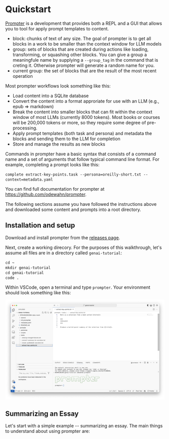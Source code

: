 # Quickstart

[Prompter](https://github.com/odewahn/prompter) is a development that provides both a REPL and a GUI that allows you to tool for apply prompt templates to content.

- block: chunks of text of any size. The goal of prompter is to get all blocks in a work to be smaller than the context window for LLM models
- group: sets of blocks that are created during actions like loading, transforming, or squashing other blocks. You can give a group a meaningfule name by supplying a `--group_tag` in the command that is creting it. Otherwise prompter will generate a random name for you.
- current group: the set of blocks that are the result of the most recent operation

Most prompter workflows look something like this:

- Load content into a SQLite database
- Convert the content into a format approriate for use with an LLM (e.g., epub => markdown)
- Break the content into smaller blocks that can fit within the context window of most LLMs (currently 8000 tokens). Most books or courses will be 200,000 tokens or more, so they require some degree of pre-processing.
- Apply prompt templates (both task and persona) and metadata the blocks and sending them to the LLM for completion
- Store and manage the results as new blocks

Commands in prompter have a basic syntax that consists of a command name and a set of arguments that follow typical command line format. For example, completing a prompt looks like this:

```
complete extract-key-points.task --persona=oreilly-short.txt --context=metadata.yaml
```

You can find full documentation for prompter at https://github.com/odewahn/prompter.

The following sections assume you have followed the instructions above and downloaded some content and prompts into a root directory.

## Installation and setup

Download and install prompter from the [releases page](https://github.com/odewahn/prompter/releases).

Next, create a working direcory. For the purposes of this walkthrough, let's assume all files are in a directory called `genai-tutorial`:

```
cd ~
mkdir genai-tutorial
cd genai-tutorial
code .
```

Within VSCode, open a terminal and type `prompter`. Your environment should look something like this:

![prompter in vscode](images/prompter-in-vscode.png)

## Summarizing an Essay

Let's start with a simple example -- summarizing an essay. The main things to understand about using prompter are:
